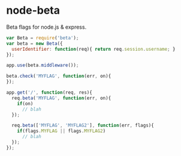 node-beta
=========

Beta flags for node.js &amp; express.

```javascript
var Beta = require('beta');
var beta = new Beta({
  userIdentifier: function(req){ return req.session.username; }
});

app.use(beta.middleware());

beta.check('MYFLAG', function(err, on){
});

app.get('/', function(req, res){
  req.beta('MYFLAG', function(err, on){
    if(on)
      // blah
  });

  req.beta(['MYFLAG', 'MYFLAG2'], function(err, flags){
    if(flags.MYFLAG || flags.MYFLAG2)
      // blah
  });
});
```

